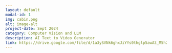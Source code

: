 ```yaml
---
layout: default
modal-id: 1
img: cabin.png
alt: image-alt
project-date: Sept 2024
category: Computer Vision and LLM
description: AI Text to Video Generator
link: https://drive.google.com/file/d/1a3ySVNk6ghxJiYYs0thglp5awA3_M5h2/view?usp=sharing
---
```

